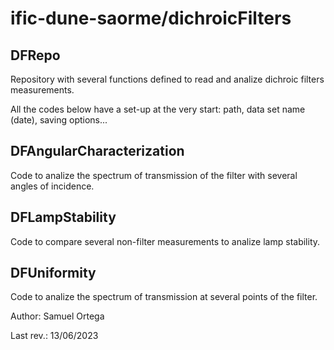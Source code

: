 # ific-dune-saorme/dichroicFilters

## DFRepo

Repository with several functions defined to read and analize dichroic filters measurements.

All the codes below have a set-up at the very start: path, data set name (date), saving options...

## DFAngularCharacterization

Code to analize the spectrum of transmission of the filter with several angles of incidence.

## DFLampStability

Code to compare several non-filter measurements to analize lamp stability.

## DFUniformity

Code to analize the spectrum of transmission at several points of the filter.

Author: Samuel Ortega

Last rev.: 13/06/2023
